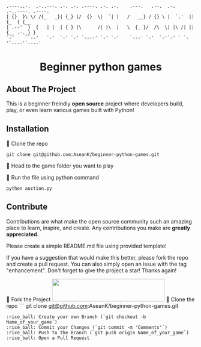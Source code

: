 ```
.----..-.  .-..---. .-. .-. .----. .-. .-.    .---.   .--.  .-.   .-..----. .----.
| {}  }\ \/ /{_   _}| {_} |/  {}  \|  `| |   /   __} / {} \ |  `.'  || {_  { {__  
| .--'  }  {   | |  | { } |\      /| |\  |   \  {_ }/  /\  \| |\ /| || {__ .-._} }
`-'     `--'   `-'  `-' `-' `----' `-' `-'    `---' `-'  `-'`-' ` `-'`----'`----' 
```

<h1 align="center">Beginner python games</h1>

## About The Project
This is a beginner freindly **open source** project where developers build, play, or even learn various games built with Python!

## Installation

:rice_ball: Clone the repo
   ```
   git clone git@github.com:AseanK/beginner-python-games.git
   ```
:rice_ball: Head to the game folder you want to play

:rice_ball: Run the file using python command
   ```
   python auction.py
   ```


## Contribute

Contributions are what make the open source community such an amazing place to learn, inspire, and create. Any contributions you make are **greatly appreciated**.

Please create a simple README.md file using provided template!

If you have a suggestion that would make this better, please fork the repo and create a pull request. You can also simply open an issue with the tag "enhancement".
Don't forget to give the project a star! Thanks again!

:rice_ball: Fork the Project
    <img src="../images/fork.png" width="300" height="60">
:rice_ball: Clone the repo
    ```
   git clone git@github.com:AseanK/beginner-python-games.git
   ```
:rice_ball: Create your own Branch (`git checkout -b Name_of_your_game`)
:rice_ball: Commit your Changes (`git commit -m 'Comments'`)
:rice_ball: Push to the Branch (`git push origin Name_of_your_game`)
:rice_ball: Open a Pull Request


